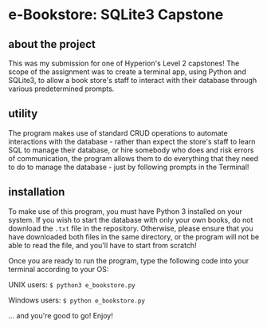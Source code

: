 # e-Bookstore: SQLite3 Capstone

## about the project

This was my submission for one of Hyperion's Level 2 capstones! The scope of the assignment was to create a terminal app, using Python and SQLite3, to allow a book store's staff to interact with their database through various predetermined prompts.

## utility

The program makes use of standard CRUD operations to automate interactions with the database - rather than expect the store's staff to learn SQL to manage their database, or hire somebody who does and risk errors of communication, the program allows them to do everything that they need to do to manage the database - just by following prompts in the Terminal! 

## installation

To make use of this program, you must have Python 3 installed on your system. If you wish to start the database with only your own books, do not download the `.txt` file in the repository. Otherwise, please ensure that you have downloaded both files in the same directory, or the program will not be able to read the file, and you'll have to start from scratch! 

Once you are ready to run the program, type the following code into your terminal according to your OS:

UNIX users: `$ python3 e_bookstore.py`

Windows users: `$ python e_bookstore.py`

... and you're good to go! Enjoy!
